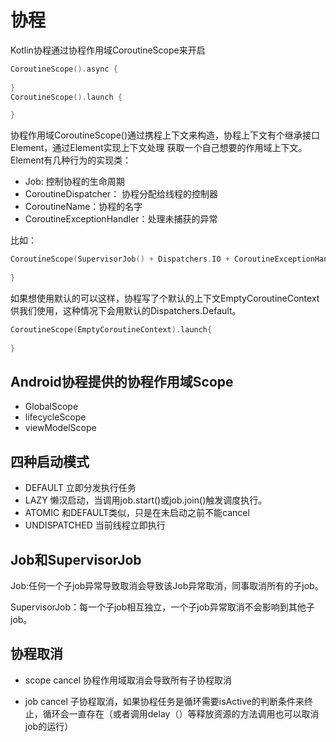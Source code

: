 # 协程
Kotlin协程通过协程作用域CoroutineScope来开启
```kotlin
CoroutineScope().async {
                
}
CoroutineScope().launch {

}
```
协程作用域CoroutineScope()通过携程上下文来构造，协程上下文有个继承接口Element，通过Element实现上下文处理
获取一个自己想要的作用域上下文。
Element有几种行为的实现类：
* Job: 控制协程的生命周期
* CoroutineDispatcher： 协程分配给线程的控制器
* CoroutineName：协程的名字
* CoroutineExceptionHandler：处理未捕获的异常

比如：
```kotlin
CoroutineScope(SupervisorJob() + Dispatchers.IO + CoroutineExceptionHandler()).launch{
                
}
```

如果想使用默认的可以这样，协程写了个默认的上下文EmptyCoroutineContext供我们使用，这种情况下会用默认的Dispatchers.Default。
```kotlin
CoroutineScope(EmptyCoroutineContext).launch{
                
}
```

## Android协程提供的协程作用域Scope
* GlobalScope
* lifecycleScope
* viewModelScope

## 四种启动模式
* DEFAULT
  立即分发执行任务
* LAZY
  懒汉启动，当调用job.start()或job.join()触发调度执行。
* ATOMIC
  和DEFAULT类似，只是在未启动之前不能cancel
* UNDISPATCHED
  当前线程立即执行

## Job和SupervisorJob
Job:任何一个子job异常导致取消会导致该Job异常取消，同事取消所有的子job。

SupervisorJob：每一个子job相互独立，一个子job异常取消不会影响到其他子job。


## 协程取消
* scope cancel
协程作用域取消会导致所有子协程取消

* job cancel
子协程取消，如果协程任务是循环需要isActive的判断条件来终止，循环会一直存在（或者调用delay（）等释放资源的方法调用也可以取消job的运行）